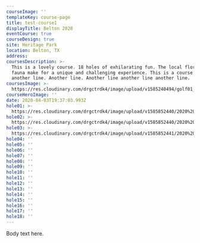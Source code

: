 ```yaml
---
courseImage: ''
templateKey: course-page
title: test-course1
displayTitle: Belton 2020
eventCourse: true
courseDesign: true
site: Heritage Park
location: Belton, TX
address:
coursesDescription: >-
  This is a lovely course. 18 holes of exhilarating fun. The local flora and
  fauna make for a unique and challenging experience. This is a course for skilled players only! Another line here. Another line another line
  another line. Another line. Another line another line another line.
coursesImage: >-
  https://res.cloudinary.com/drgctrdk4/image/upload/v1585240494/golf01_k8boow.jpg
courseHeroImage: ''
date: 2020-04-03T19:37:03.993Z
hole01: >-
  https://res.cloudinary.com/drgctrdk4/image/upload/v1585852440/2020%20Belton%20Tee%20Signs/Tee_Signs_TOABT_20_web-01-lo_cll5mi.jpg
hole02: >-
  https://res.cloudinary.com/drgctrdk4/image/upload/v1585852440/2020%20Belton%20Tee%20Signs/Tee_Signs_TOABT_20_web-02-lo_o06b1r.jpg
hole03: >-
  https://res.cloudinary.com/drgctrdk4/image/upload/v1585852441/2020%20Belton%20Tee%20Signs/Tee_Signs_TOABT_20_web-03-lo_smerer.jpg
hole04: ''
hole05: ''
hole06: ''
hole07: ''
hole08: ''
hole09: ''
hole10: ''
hole11: ''
hole12: ''
hole13: ''
hole14: ''
hole15: ''
hole16: ''
hole17: ''
hole18: ''
---
```

Body text here.
